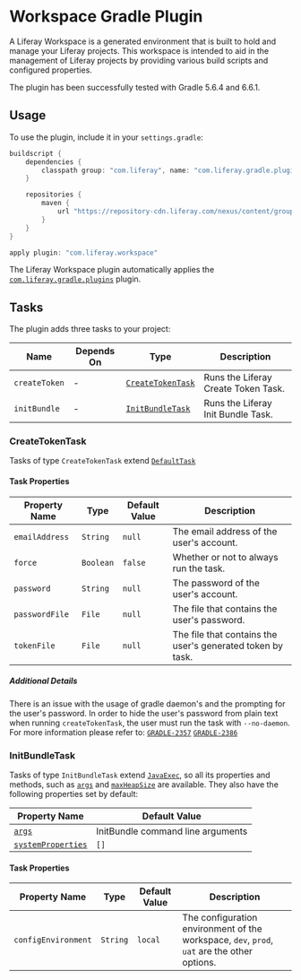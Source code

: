 # Workspace Gradle Plugin

A Liferay Workspace is a generated environment that is built to hold and manage
your Liferay projects. This workspace is intended to aid in the management of
Liferay projects by providing various build scripts and configured properties.

The plugin has been successfully tested with Gradle 5.6.4 and 6.6.1.

## Usage

To use the plugin, include it in your `settings.gradle`:

```gradle
buildscript {
	dependencies {
		classpath group: "com.liferay", name: "com.liferay.gradle.plugins.workspace", version: "3.4.48"
	}

	repositories {
		maven {
			url "https://repository-cdn.liferay.com/nexus/content/groups/public"
		}
	}
}

apply plugin: "com.liferay.workspace"
```

The Liferay Workspace plugin automatically applies the [`com.liferay.gradle.plugins`](https://github.com/liferay/liferay-portal/tree/master/modules/sdk/gradle-plugins)
plugin.

## Tasks

The plugin adds three tasks to your project:

Name | Depends On | Type | Description
---- | ---------- | ---- | -----------
`createToken` | \- | [`CreateTokenTask`](#createtokentask) | Runs the Liferay Create Token Task.
`initBundle` | \- | [`InitBundleTask`](#initbundletask) | Runs the Liferay Init Bundle Task.

### CreateTokenTask

Tasks of type `CreateTokenTask` extend [`DefaultTask`](https://docs.gradle.org/current/dsl/org.gradle.api.DefaultTask.html)

#### Task Properties

Property Name | Type | Default Value | Description
------------- | ---- | ------------- | -----------
`emailAddress` | `String` | `null` | The email address of the user's account.
`force` | `Boolean` |`false` | Whether or not to always run the task.
`password` | `String` | `null` | The password of the user's account.
`passwordFile` | `File` | `null` | The file that contains the user's password.
`tokenFile` | `File` | `null` | The file that contains the user's generated token by task.

##### Additional Details

There is an issue with the usage of gradle daemon's and the prompting for the
user's password. In order to hide the user's password from plain text when
running `createTokenTask`, the user must run the task with `--no-daemon`. For
more information please refer to:
[`GRADLE-2357`](https://issues.gradle.org/browse/GRADLE-2357)
[`GRADLE-2386`](https://issues.gradle.org/browse/GRADLE-2386)

### InitBundleTask

Tasks of type `InitBundleTask` extend [`JavaExec`](https://docs.gradle.org/current/dsl/org.gradle.api.tasks.JavaExec.html),
so all its properties and methods, such as [`args`](https://docs.gradle.org/current/dsl/org.gradle.api.tasks.JavaExec.html#org.gradle.api.tasks.JavaExec:args(java.lang.Iterable))
and [`maxHeapSize`](https://docs.gradle.org/current/dsl/org.gradle.api.tasks.JavaExec.html#org.gradle.api.tasks.JavaExec:maxHeapSize)
are available. They also have the following properties set by default:

Property Name | Default Value
------------- | -------------
[`args`](https://docs.gradle.org/current/dsl/org.gradle.api.tasks.JavaExec.html#org.gradle.api.tasks.JavaExec:args) | InitBundle command line arguments
[`systemProperties`](https://docs.gradle.org/current/dsl/org.gradle.api.tasks.JavaExec.html#org.gradle.api.tasks.JavaExec:systemProperties) | `[]`

#### Task Properties

Property Name | Type | Default Value | Description
------------- | ---- | ------------- | -----------
`configEnvironment` | `String` | `local` | The configuration environment of the workspace, `dev`, `prod`, `uat` are the other options.